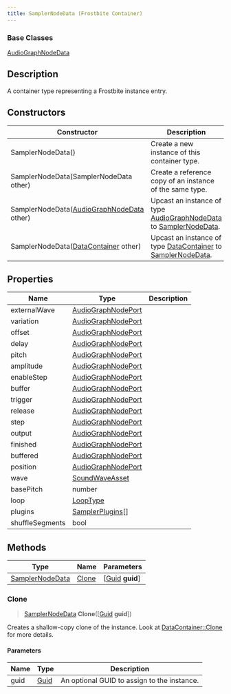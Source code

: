 ```yaml
---
title: SamplerNodeData (Frostbite Container)
---
```

### Base Classes

[AudioGraphNodeData](AudioGraphNodeData)

## Description

A container type representing a Frostbite instance entry.

## Constructors

| Constructor                                                                | Description                                                                                                           |
| -------------------------------------------------------------------------- | --------------------------------------------------------------------------------------------------------------------- |
| SamplerNodeData()                                                          | Create a new instance of this container type.                                                                         |
| SamplerNodeData(SamplerNodeData other)                                     | Create a reference copy of an instance of the same type.                                                              |
| SamplerNodeData([AudioGraphNodeData](AudioGraphNodeData) other)            | Upcast an instance of type [AudioGraphNodeData](AudioGraphNodeData) to [SamplerNodeData](SamplerNodeData).            |
| SamplerNodeData([DataContainer](/vext/ref/cls/shr/datacontainer) other) | Upcast an instance of type [DataContainer](/vext/ref/cls/shr/datacontainer) to [SamplerNodeData](SamplerNodeData). |

## Properties

| Name            | Type                                     | Description |
| --------------- | ---------------------------------------- | ----------- |
| externalWave    | [AudioGraphNodePort](AudioGraphNodePort) |             |
| variation       | [AudioGraphNodePort](AudioGraphNodePort) |             |
| offset          | [AudioGraphNodePort](AudioGraphNodePort) |             |
| delay           | [AudioGraphNodePort](AudioGraphNodePort) |             |
| pitch           | [AudioGraphNodePort](AudioGraphNodePort) |             |
| amplitude       | [AudioGraphNodePort](AudioGraphNodePort) |             |
| enableStep      | [AudioGraphNodePort](AudioGraphNodePort) |             |
| buffer          | [AudioGraphNodePort](AudioGraphNodePort) |             |
| trigger         | [AudioGraphNodePort](AudioGraphNodePort) |             |
| release         | [AudioGraphNodePort](AudioGraphNodePort) |             |
| step            | [AudioGraphNodePort](AudioGraphNodePort) |             |
| output          | [AudioGraphNodePort](AudioGraphNodePort) |             |
| finished        | [AudioGraphNodePort](AudioGraphNodePort) |             |
| buffered        | [AudioGraphNodePort](AudioGraphNodePort) |             |
| position        | [AudioGraphNodePort](AudioGraphNodePort) |             |
| wave            | [SoundWaveAsset](SoundWaveAsset)         |             |
| basePitch       | number                                   |             |
| loop            | [LoopType](LoopType)                     |             |
| plugins         | [SamplerPlugins](SamplerPlugins)\[\]     |             |
| shuffleSegments | bool                                     |             |

## Methods

| Type                               | Name            | Parameters                                     |
| ---------------------------------- | --------------- | ---------------------------------------------- |
| [SamplerNodeData](SamplerNodeData) | [Clone](#clone) | \[[Guid](/vext/ref/cls/shr/guid) **guid**\] |

### Clone

> [SamplerNodeData](SamplerNodeData) **Clone**(\[[Guid](/vext/ref/cls/shr/guid) **guid**\])

Creates a shallow-copy clone of the instance. Look at [DataContainer::Clone](/vext/ref/cls/shr/datacontainer#clone) for more details.

#### Parameters

| Name | Type         | Description                                 |
| ---- | ------------ | ------------------------------------------- |
| guid | [Guid](Guid) | An optional GUID to assign to the instance. |
